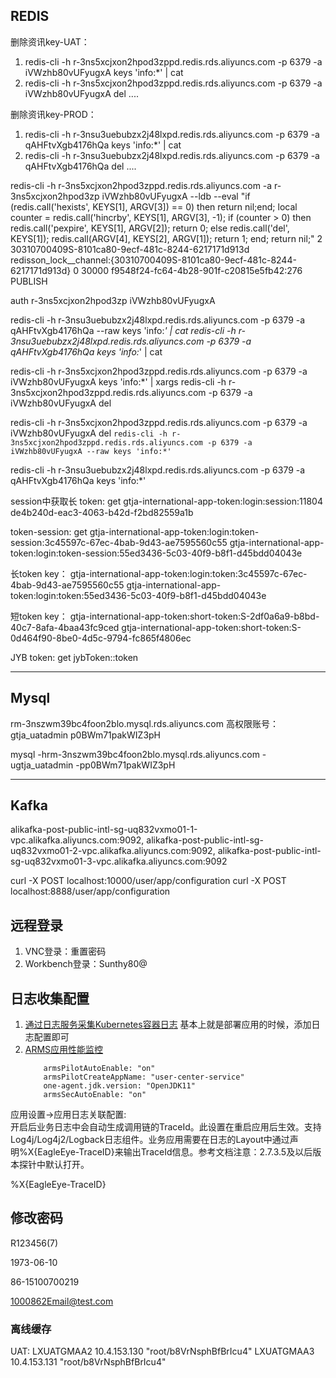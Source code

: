 ## REDIS
删除资讯key-UAT：
1. redis-cli -h r-3ns5xcjxon2hpod3zppd.redis.rds.aliyuncs.com -p 6379 -a iVWzhb80vUFyugxA keys 'info:*' | cat
2. redis-cli -h r-3ns5xcjxon2hpod3zppd.redis.rds.aliyuncs.com -p 6379 -a iVWzhb80vUFyugxA del ....

删除资讯key-PROD：
1. redis-cli -h r-3nsu3uebubzx2j48lxpd.redis.rds.aliyuncs.com -p 6379 -a qAHFtvXgb4176hQa keys 'info:*' | cat
2. redis-cli -h r-3nsu3uebubzx2j48lxpd.redis.rds.aliyuncs.com -p 6379 -a qAHFtvXgb4176hQa del ....


redis-cli -h r-3ns5xcjxon2hpod3zppd.redis.rds.aliyuncs.com -a r-3ns5xcjxon2hpod3zp iVWzhb80vUFyugxA --ldb --eval "if (redis.call('hexists', KEYS[1], ARGV[3]) == 0) then return nil;end; local counter = redis.call('hincrby', KEYS[1], ARGV[3], -1); if (counter > 0) then redis.call('pexpire', KEYS[1], ARGV[2]); return 0; else redis.call('del', KEYS[1]); redis.call(ARGV[4], KEYS[2], ARGV[1]); return 1; end; return nil;" 2 30310700409S-8101ca80-9ecf-481c-8244-6217171d913d redisson_lock__channel:{30310700409S-8101ca80-9ecf-481c-8244-6217171d913d}  0 30000 f9548f24-fc64-4b28-901f-c20815e5fb42:276 PUBLISH



auth r-3ns5xcjxon2hpod3zp iVWzhb80vUFyugxA

redis-cli -h r-3nsu3uebubzx2j48lxpd.redis.rds.aliyuncs.com -p 6379 -a qAHFtvXgb4176hQa --raw keys 'info:*' | cat
redis-cli -h r-3nsu3uebubzx2j48lxpd.redis.rds.aliyuncs.com -p 6379 -a qAHFtvXgb4176hQa keys 'info:*' | cat

redis-cli -h r-3ns5xcjxon2hpod3zppd.redis.rds.aliyuncs.com -p 6379 -a iVWzhb80vUFyugxA keys 'info:*' | xargs redis-cli -h r-3ns5xcjxon2hpod3zppd.redis.rds.aliyuncs.com -p 6379 -a iVWzhb80vUFyugxA del

redis-cli -h r-3ns5xcjxon2hpod3zppd.redis.rds.aliyuncs.com -p 6379 -a iVWzhb80vUFyugxA del `redis-cli -h r-3ns5xcjxon2hpod3zppd.redis.rds.aliyuncs.com -p 6379 -a iVWzhb80vUFyugxA --raw keys 'info:*'`


redis-cli -h r-3nsu3uebubzx2j48lxpd.redis.rds.aliyuncs.com -p 6379 -a qAHFtvXgb4176hQa keys 'info:*'


session中获取长 token:
get gtja-international-app-token:login:session:11804
de4b240d-eac3-4063-b42d-f2bd82559a1b

token-session:
get gtja-international-app-token:login:token-session:3c45597c-67ec-4bab-9d43-ae7595560c55
gtja-international-app-token:login:token-session:55ed3436-5c03-40f9-b8f1-d45bdd04043e

长token key：
gtja-international-app-token:login:token:3c45597c-67ec-4bab-9d43-ae7595560c55
gtja-international-app-token:login:token:55ed3436-5c03-40f9-b8f1-d45bdd04043e

短token key：
gtja-international-app-token:short-token:S-2df0a6a9-b8bd-40c7-8afa-4baa43fc9ced
gtja-international-app-token:short-token:S-0d464f90-8be0-4d5c-9794-fc865f4806ec

JYB token:
get jybToken::token

---------

## Mysql


rm-3nszwm39bc4foon2blo.mysql.rds.aliyuncs.com
高权限账号：
gtja_uatadmin
p0BWm71pakWIZ3pH

mysql -hrm-3nszwm39bc4foon2blo.mysql.rds.aliyuncs.com -ugtja_uatadmin -pp0BWm71pakWIZ3pH

----------

## Kafka
alikafka-post-public-intl-sg-uq832vxmo01-1-vpc.alikafka.aliyuncs.com:9092,
alikafka-post-public-intl-sg-uq832vxmo01-2-vpc.alikafka.aliyuncs.com:9092,
alikafka-post-public-intl-sg-uq832vxmo01-3-vpc.alikafka.aliyuncs.com:9092



curl -X POST localhost:10000/user/app/configuration
curl -X POST localhost:8888/user/app/configuration

## 远程登录
1. VNC登录：重置密码
2. Workbench登录：Sunthy80@


## 日志收集配置
1. [通过日志服务采集Kubernetes容器日志](https://www.alibabacloud.com/help/zh/container-service-for-kubernetes/latest/collect-log-data-from-containers-by-using-log-service)
	基本上就是部署应用的时候，添加日志配置即可
2. [ARMS应用性能监控](https://www.alibabacloud.com/help/zh/container-service-for-kubernetes/latest/monitor-application-performance)
	```
		armsPilotAutoEnable: "on"
		armsPilotCreateAppName: "user-center-service"
		one-agent.jdk.version: "OpenJDK11"
		armsSecAutoEnable: "on" 
	```

应用设置->应用日志关联配置:  
开启后业务日志中会自动生成调用链的TraceId。此设置在重启应用后生效。支持Log4j/Log4j2/Logback日志组件。业务应用需要在日志的Layout中通过声明%X{EagleEye-TraceID}来输出TraceId信息。参考文档注意：2.7.3.5及以后版本探针中默认打开。

%X{EagleEye-TraceID}



## 修改密码
R123456(7)

1973-06-10

86-15100700219

1000862Email@test.com

### 离线缓存
UAT:
LXUATGMAA2  10.4.153.130	"root/b8VrNsphBfBrIcu4"
LXUATGMAA3  10.4.153.131	"root/b8VrNsphBfBrIcu4"